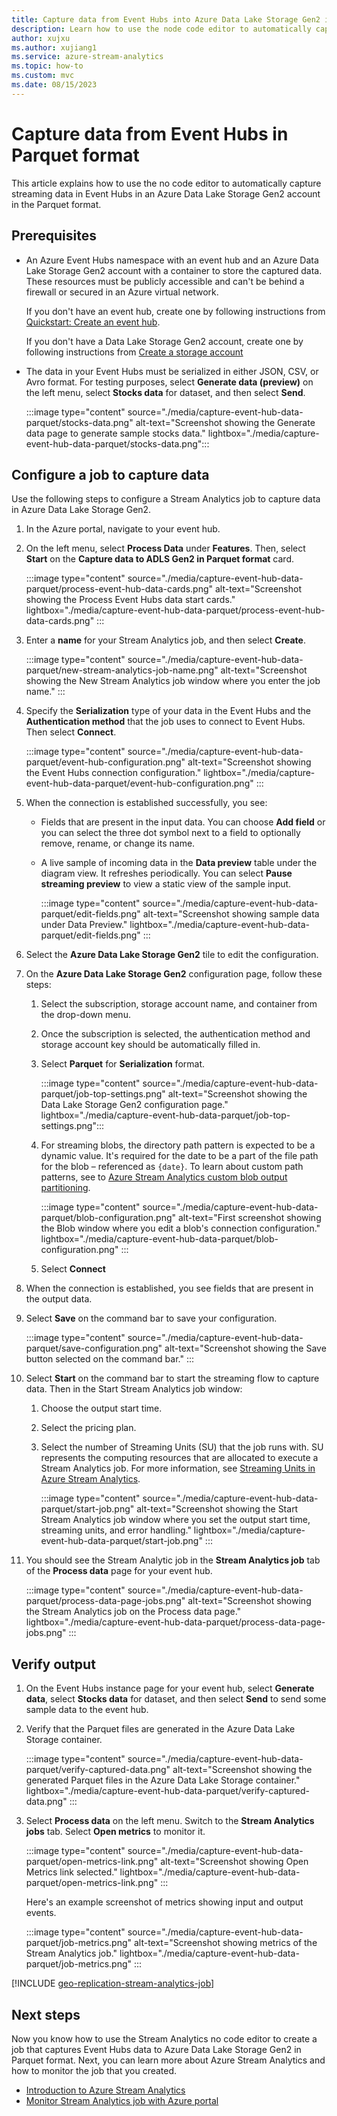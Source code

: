 ```yaml
---
title: Capture data from Event Hubs into Azure Data Lake Storage Gen2 in Parquet format
description: Learn how to use the node code editor to automatically capture the streaming data in Event Hubs in an Azure Data Lake Storage Gen2 account in Parquet format.
author: xujxu
ms.author: xujiang1
ms.service: azure-stream-analytics
ms.topic: how-to
ms.custom: mvc
ms.date: 08/15/2023
---
```

# Capture data from Event Hubs in Parquet format
This article explains how to use the no code editor to automatically capture streaming data in Event Hubs in an Azure Data Lake Storage Gen2 account in the Parquet format. 

## Prerequisites

- An Azure Event Hubs namespace with an event hub and an Azure Data Lake Storage Gen2 account with a container to store the captured data. These resources must be publicly accessible and can't be behind a firewall or secured in an Azure virtual network. 

    If you don't have an event hub, create one by following instructions from [Quickstart: Create an event hub](../event-hubs/event-hubs-create.md). 

    If you don't have a Data Lake Storage Gen2 account, create one by following instructions from [Create a storage account](../storage/blobs/create-data-lake-storage-account.md)
- The data in your Event Hubs must be serialized in either JSON, CSV, or Avro format. For testing purposes, select **Generate data (preview)** on the left menu, select **Stocks data** for dataset, and then select **Send**.

    :::image type="content" source="./media/capture-event-hub-data-parquet/stocks-data.png" alt-text="Screenshot showing the Generate data page to generate sample stocks data." lightbox="./media/capture-event-hub-data-parquet/stocks-data.png":::

## Configure a job to capture data

Use the following steps to configure a Stream Analytics job to capture data in Azure Data Lake Storage Gen2.

1. In the Azure portal, navigate to your event hub. 
1. On the left menu, select **Process Data** under **Features**. Then, select **Start** on the **Capture data to ADLS Gen2 in Parquet format** card.  

    :::image type="content" source="./media/capture-event-hub-data-parquet/process-event-hub-data-cards.png" alt-text="Screenshot showing the Process Event Hubs data start cards." lightbox="./media/capture-event-hub-data-parquet/process-event-hub-data-cards.png" :::
1. Enter a **name** for your Stream Analytics job, and then select **Create**.  

    :::image type="content" source="./media/capture-event-hub-data-parquet/new-stream-analytics-job-name.png" alt-text="Screenshot showing the New Stream Analytics job window where you enter the job name." :::
1. Specify the **Serialization** type of your data in the Event Hubs and the **Authentication method** that the job uses to connect to Event Hubs. Then select **Connect**.

    :::image type="content" source="./media/capture-event-hub-data-parquet/event-hub-configuration.png" alt-text="Screenshot showing the Event Hubs connection configuration." lightbox="./media/capture-event-hub-data-parquet/event-hub-configuration.png" :::
1. When the connection is established successfully, you see:
    - Fields that are present in the input data. You can choose **Add field** or you can select the three dot symbol next to a field to optionally remove, rename, or change its name.
    - A live sample of incoming data in the **Data preview** table under the diagram view. It refreshes periodically. You can select **Pause streaming preview** to view a static view of the sample input.  
    
        :::image type="content" source="./media/capture-event-hub-data-parquet/edit-fields.png" alt-text="Screenshot showing sample data under Data Preview." lightbox="./media/capture-event-hub-data-parquet/edit-fields.png" :::
1. Select the **Azure Data Lake Storage Gen2** tile to edit the configuration. 
1. On the **Azure Data Lake Storage Gen2** configuration page, follow these steps:     
    1. Select the subscription, storage account name, and container from the drop-down menu. 
    1. Once the subscription is selected, the authentication method and storage account key should be automatically filled in.  
    1. Select **Parquet** for **Serialization** format. 
    
        :::image type="content" source="./media/capture-event-hub-data-parquet/job-top-settings.png" alt-text="Screenshot showing the Data Lake Storage Gen2 configuration page." lightbox="./media/capture-event-hub-data-parquet/job-top-settings.png":::
    1. For streaming blobs, the directory path pattern is expected to be a dynamic value. It's required for the date to be a part of the file path for the blob – referenced as `{date}`. To learn about custom path patterns, see to [Azure Stream Analytics custom blob output partitioning](stream-analytics-custom-path-patterns-blob-storage-output.md).  
    
        :::image type="content" source="./media/capture-event-hub-data-parquet/blob-configuration.png" alt-text="First screenshot showing the Blob window where you edit a blob's connection configuration." lightbox="./media/capture-event-hub-data-parquet/blob-configuration.png" :::  
    1. Select **Connect**
1. When the connection is established, you see fields that are present in the output data.
1. Select **Save** on the command bar to save your configuration.

    :::image type="content" source="./media/capture-event-hub-data-parquet/save-configuration.png" alt-text="Screenshot showing the Save button selected on the command bar." :::
1. Select **Start** on the command bar to start the streaming flow to capture data. Then in the Start Stream Analytics job window:
    1. Choose the output start time.
    1. Select the pricing plan.
    1. Select the number of Streaming Units (SU) that the job runs with. SU represents the computing resources that are allocated to execute a Stream Analytics job. For more information, see [Streaming Units in Azure Stream Analytics](stream-analytics-streaming-unit-consumption.md).
    
        :::image type="content" source="./media/capture-event-hub-data-parquet/start-job.png" alt-text="Screenshot showing the Start Stream Analytics job window where you set the output start time, streaming units, and error handling." lightbox="./media/capture-event-hub-data-parquet/start-job.png" :::
1. You should see the Stream Analytic job in the **Stream Analytics job** tab of the **Process data** page for your event hub. 

    :::image type="content" source="./media/capture-event-hub-data-parquet/process-data-page-jobs.png" alt-text="Screenshot showing the Stream Analytics job on the Process data page." lightbox="./media/capture-event-hub-data-parquet/process-data-page-jobs.png" :::
    

## Verify output

1. On the Event Hubs instance page for your event hub, select **Generate data**, select **Stocks data** for dataset, and then select **Send** to send some sample data to the event hub. 
1. Verify that the Parquet files are generated in the Azure Data Lake Storage container. 

    :::image type="content" source="./media/capture-event-hub-data-parquet/verify-captured-data.png" alt-text="Screenshot showing the generated Parquet files in the Azure Data Lake Storage container." lightbox="./media/capture-event-hub-data-parquet/verify-captured-data.png" :::
1. Select **Process data** on the left menu. Switch to the **Stream Analytics jobs** tab. Select **Open metrics** to monitor it. 

    :::image type="content" source="./media/capture-event-hub-data-parquet/open-metrics-link.png" alt-text="Screenshot showing Open Metrics link selected." lightbox="./media/capture-event-hub-data-parquet/open-metrics-link.png" :::
    
    Here's an example screenshot of metrics showing input and output events. 

    :::image type="content" source="./media/capture-event-hub-data-parquet/job-metrics.png" alt-text="Screenshot showing metrics of the Stream Analytics job." lightbox="./media/capture-event-hub-data-parquet/job-metrics.png" :::    


[!INCLUDE [geo-replication-stream-analytics-job](./includes/geo-replication-stream-analytics-job.md)]

## Next steps

Now you know how to use the Stream Analytics no code editor to create a job that captures Event Hubs data to Azure Data Lake Storage Gen2 in Parquet format. Next, you can learn more about Azure Stream Analytics and how to monitor the job that you created.


* [Introduction to Azure Stream Analytics](stream-analytics-introduction.md)
* [Monitor Stream Analytics job with Azure portal](stream-analytics-monitoring.md)
